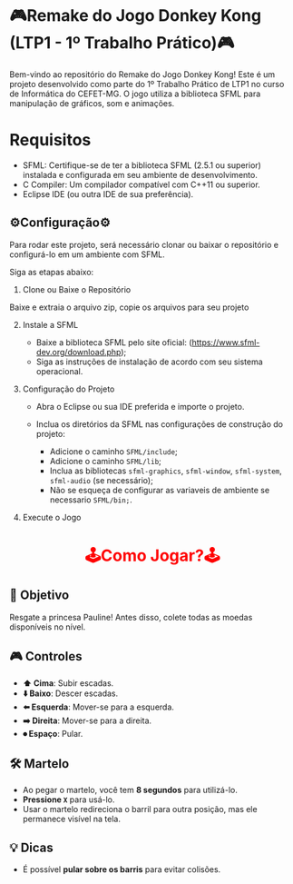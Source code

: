 # 🎮Remake do Jogo Donkey Kong (LTP1 - 1º Trabalho Prático)🎮

Bem-vindo ao repositório do Remake do Jogo Donkey Kong! 
Este é um projeto desenvolvido como parte do 1º Trabalho Prático de LTP1 no curso de Informática do CEFET-MG. 
O jogo utiliza a biblioteca SFML para manipulação de gráficos, som e animações. 

# Requisitos

- SFML: Certifique-se de ter a biblioteca SFML (2.5.1 ou superior) instalada e configurada em seu ambiente de desenvolvimento.
- C Compiler: Um compilador compatível com C++11 ou superior.
- Eclipse IDE (ou outra IDE de sua preferência).

## ⚙️Configuração⚙️

Para rodar este projeto, será necessário clonar ou baixar o repositório e configurá-lo em um ambiente com SFML. 

Siga as etapas abaixo:

1. Clone ou Baixe o Repositório

Baixe e extraia o arquivo zip, copie os arquivos para seu projeto

2. Instale a SFML
   - Baixe a biblioteca SFML pelo site oficial: (https://www.sfml-dev.org/download.php);
   - Siga as instruções de instalação de acordo com seu sistema operacional.

3. Configuração do Projeto
   - Abra o Eclipse ou sua IDE preferida e importe o projeto.
   - Inclua os diretórios da SFML nas configurações de construção do projeto:

     - Adicione o caminho `SFML/include`;
     - Adicione o caminho `SFML/lib`;
     - Inclua as bibliotecas `sfml-graphics`, `sfml-window`, `sfml-system`, `sfml-audio` (se necessário);
     - Não se esqueça de configurar as variaveis de ambiente se necessario   `SFML/bin;`.
      
4. Execute o Jogo

##

<h1 align="center" style="color: red;">🕹️Como Jogar?🕹️</h1>

## 🎯 Objetivo
Resgate a princesa Pauline! Antes disso, colete todas as moedas disponíveis no nível.

## 🎮 Controles
- **⬆️ Cima**: Subir escadas.
- **⬇️ Baixo**: Descer escadas.
- **⬅️ Esquerda**: Mover-se para a esquerda.
- **➡️ Direita**: Mover-se para a direita.
- **⏺ Espaço**: Pular.

## 🛠️ Martelo
- Ao pegar o martelo, você tem **8 segundos** para utilizá-lo.
- **Pressione `X`** para usá-lo.
- Usar o martelo redireciona o barril para outra posição, mas ele permanece visível na tela.

## 💡 Dicas
- É possível **pular sobre os barris** para evitar colisões.
